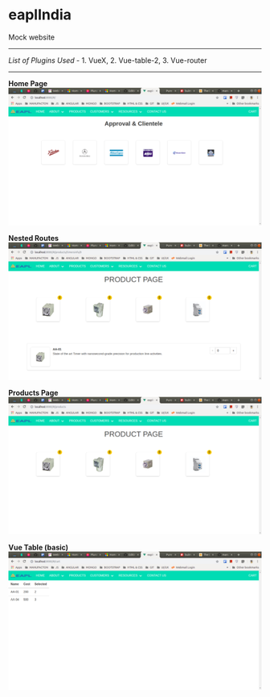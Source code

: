# eaplIndia
Mock website

---

*List of Plugins Used* -  1. VueX, 2. Vue-table-2, 3. Vue-router

---

**Home Page**
![alt_text](https://github.com/karancrazy007/eaplIndia/blob/master/home%20page.png)

**Nested Routes**
![alt_text](https://github.com/karancrazy007/eaplIndia/blob/master/nested%20routes.png)

**Products Page**
![alt_text](https://github.com/karancrazy007/eaplIndia/blob/master/products%20page.png)

**Vue Table (basic)**
![alt_text](https://github.com/karancrazy007/eaplIndia/blob/master/vue%20table.png)


